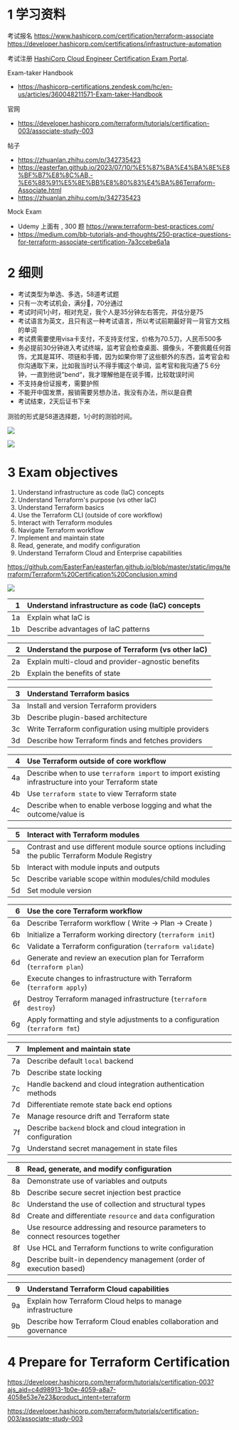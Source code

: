

# 1 学习资料 

考试报名 
https://www.hashicorp.com/certification/terraform-associate
https://developer.hashicorp.com/certifications/infrastructure-automation


考试注册
[HashiCorp Cloud Engineer Certification Exam Portal](https://cp.certmetrics.com/hashicorp/en/login).


 Exam-taker Handbook 
 - https://hashicorp-certifications.zendesk.com/hc/en-us/articles/360048211571-Exam-taker-Handbook



官网
- https://developer.hashicorp.com/terraform/tutorials/certification-003/associate-study-003

帖子
- https://zhuanlan.zhihu.com/p/342735423
- https://easterfan.github.io/2023/07/10/%E5%87%BA%E4%BA%8E%E8%BF%B7%E8%8C%AB,-%E6%88%91%E5%8E%BB%E8%80%83%E4%BA%86Terraform-Associate.html
- https://zhuanlan.zhihu.com/p/342735423


Mock Exam
- Udemy 上面有 , 300  题 https://www.terraform-best-practices.com/
- https://medium.com/bb-tutorials-and-thoughts/250-practice-questions-for-terraform-associate-certification-7a3ccebe6a1a


# 2 细则

- 考试类型为单选、多选，58道考试题
- 只有一次考试机会，满分💯，70分通过
- 考试时间1小时，相对充足，我个人是35分钟左右答完，并估分是75
- 考试语言为英文，且只有这一种考试语言，所以考试前期最好背一背官方文档的单词
- 考试费需要使用visa卡支付，不支持支付宝，价格为70.5刀，人民币500多
- 务必提前30分钟进入考试终端，监考官会检查桌面、摄像头，不要佩戴任何首饰，尤其是耳环、项链和手镯，因为如果你带了这些额外的东西，监考官会和你沟通取下来，比如我当时认不得手镯这个单词，监考官和我沟通了5 6分钟，一直到他说”bend“，我才理解他是在说手镯，比较耽误时间
- 不支持身份证报考，需要护照
- 不能开中国发票，报销需要另想办法，我没有办法，所以是自费
- 考试结束，2天后证书下来

测验的形式是58道选择题，1小时的测验时间。

![](image/Pasted%20image%2020231118161243.png)

![](image/Pasted%20image%2020231118161253.png)


# 3 Exam objectives

1. Understand infrastructure as code (IaC) concepts
2. Understand Terraform's purpose (vs other IaC)
3. Understand Terraform basics
4. Use the Terraform CLI (outside of core workflow)
5. Interact with Terraform modules
6. Navigate Terraform workflow
7. Implement and maintain state
8. Read, generate, and modify configuration
9. Understand Terraform Cloud and Enterprise capabilities



https://github.com/EasterFan/easterfan.github.io/blob/master/static/imgs/terraform/Terraform%20Certification%20Conclusion.xmind

![](images/Untitled.png)


|1|Understand infrastructure as code (IaC) concepts|
|--:|:--|
|1a|Explain what IaC is|
|1b|Describe advantages of IaC patterns|

|2|Understand the purpose of Terraform (vs other IaC)|
|--:|:--|
|2a|Explain multi-cloud and provider-agnostic benefits|
|2b|Explain the benefits of state|

|3|Understand Terraform basics|
|--:|:--|
|3a|Install and version Terraform providers|
|3b|Describe plugin-based architecture|
|3c|Write Terraform configuration using multiple providers|
|3d|Describe how Terraform finds and fetches providers|

|4|Use Terraform outside of core workflow|
|--:|:--|
|4a|Describe when to use `terraform import` to import existing infrastructure into your Terraform state|
|4b|Use `terraform state` to view Terraform state|
|4c|Describe when to enable verbose logging and what the outcome/value is|

|5|Interact with Terraform modules|
|--:|:--|
|5a|Contrast and use different module source options including the public Terraform Module Registry|
|5b|Interact with module inputs and outputs|
|5c|Describe variable scope within modules/child modules|
|5d|Set module version|

|6|Use the core Terraform workflow|
|--:|:--|
|6a|Describe Terraform workflow ( Write -> Plan -> Create )|
|6b|Initialize a Terraform working directory (`terraform init`)|
|6c|Validate a Terraform configuration (`terraform validate`)|
|6d|Generate and review an execution plan for Terraform (`terraform plan`)|
|6e|Execute changes to infrastructure with Terraform (`terraform apply`)|
|6f|Destroy Terraform managed infrastructure (`terraform destroy`)|
|6g|Apply formatting and style adjustments to a configuration (`terraform fmt`)|

|7|Implement and maintain state|
|--:|:--|
|7a|Describe default `local` backend|
|7b|Describe state locking|
|7c|Handle backend and cloud integration authentication methods|
|7d|Differentiate remote state back end options|
|7e|Manage resource drift and Terraform state|
|7f|Describe `backend` block and cloud integration in configuration|
|7g|Understand secret management in state files|


|8|Read, generate, and modify configuration|
|--:|:--|
|8a|Demonstrate use of variables and outputs|
|8b|Describe secure secret injection best practice|
|8c|Understand the use of collection and structural types|
|8d|Create and differentiate `resource` and `data` configuration|
|8e|Use resource addressing and resource parameters to connect resources together|
|8f|Use HCL and Terraform functions to write configuration|
|8g|Describe built-in dependency management (order of execution based)|

|9|Understand Terraform Cloud capabilities|
|--:|:--|
|9a|Explain how Terraform Cloud helps to manage infrastructure|
|9b|Describe how Terraform Cloud enables collaboration and governance|



# 4 Prepare for Terraform Certification


https://developer.hashicorp.com/terraform/tutorials/certification-003?ajs_aid=c4d98913-1b0e-4059-a8a7-4058e53e7e23&product_intent=terraform

https://developer.hashicorp.com/terraform/tutorials/certification-003/associate-study-003


